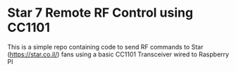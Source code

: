 # Star 7 Remote RF Control using CC1101
This is a simple repo containing code to send RF commands to Star (https://star.co.il/) fans using a basic CC1101 Transceiver wired to Raspberry PI